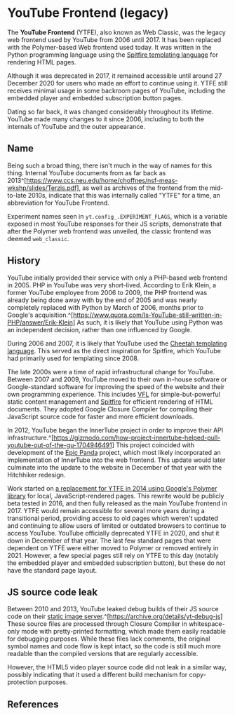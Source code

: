 # YouTube Frontend (legacy)

The **YouTube Frontend** (YTFE), also known as Web Classic, was the legacy web frontend used by YouTube from 2006 until 2017. It has been replaced with the Polymer-based Web frontend used today. It was written in the Python programming language using the [Spitfire templating language](#!/backend/spitfire) for rendering HTML pages.

Although it was deprecated in 2017, it remained accessible until around 27 December 2020 for users who made an effort to continue using it. YTFE still receives minimal usage in some backroom pages of YouTube, including the embedded player and embedded subscription button pages.

Dating so far back, it was changed considerably throughout its lifetime. YouTube made many changes to it since 2006, including to both the internals of YouTube and the outer appearance.

## Name

Being such a broad thing, there isn't much in the way of names for this thing. Internal YouTube documents from as far back as 2013^[https://www.ccs.neu.edu/home/choffnes/nsf-meas-wkshp/slides/Terzis.pdf], as well as archives of the frontend from the mid-to-late 2010s, indicate that this was internally called "YTFE" for a time, an abbreviation for YouTube Frontend.

Experiment names seen in `yt.config_.EXPERIMENT_FLAGS`, which is a variable exposed in most YouTube responses for their JS scripts, demonstrate that after the Polymer web frontend was unveiled, the classic frontend was deemed `web_classic`.

## History

YouTube initially provided their service with only a PHP-based web frontend in 2005. PHP in YouTube was very short-lived. According to Erik Klein, a former YouTube employee from 2006 to 2009, the PHP frontend was already being done away with by the end of 2005 and was nearly completely replaced with Python by March of 2006, months prior to Google's acquisition.^[https://www.quora.com/Is-YouTube-still-written-in-PHP/answer/Erik-Klein] As such, it is likely that YouTube using Python was an independent decision, rather than one influenced by Google.

During 2006 and 2007, it is likely that YouTube used the [Cheetah templating language](http://www.cheetahtemplate.org/). This served as the direct inspiration for Spitfire, which YouTube had primarily used for templating since 2008.

The late 2000s were a time of rapid infrastructural change for YouTube. Between 2007 and 2009, YouTube moved to their own in-house software or Google-standard software for improving the speed of the website and their own programming experience. This includes [VFL](#!/backend/vfl) for simple-but-powerful static content management and [Spitfire](#!/backend/spitfire) for efficient rendering of HTML documents. They adopted Google Closure Compiler for compiling their JavaScript source code for faster and more efficient downloads.

In 2012, YouTube began the InnerTube project in order to improve their API infrastructure.^[https://gizmodo.com/how-project-innertube-helped-pull-youtube-out-of-the-gu-1704946491] This project coincided with development of the [Epic Panda](#!/frontend/hitchhiker#epic_panda) project, which most likely incorporated an implementation of InnerTube into the web frontend. This update would later culminate into the update to the website in December of that year with the Hitchhiker redesign.

Work started on [a replacement for YTFE in 2014 using Google's Polymer library](#!/frontend/polymer) for local, JavaScript-rendered pages. This rewrite would be publicly beta tested in 2016, and then fully released as the main YouTube frontend in 2017. YTFE would remain accessible for several more years during a transitional period, providing access to old pages which weren't updated and continuing to allow users of limited or outdated browsers to continue to access YouTube. YouTube officially deprecated YTFE in 2020, and shut it down in December of that year. The last few standard pages that were dependent on YTFE were either moved to Polymer or removed entirely in 2021. However, a few special pages still rely on YTFE to this day (notably the embedded player and embedded subscription button), but these do not have the standard page layout.

## JS source code leak

Between 2010 and 2013, YouTube leaked debug builds of their JS source code on their [static image server](#!/backend/static_image_server).^[https://archive.org/details/yt-debug-js] These source files are processed through Closure Compiler in whitespace-only mode with pretty-printed formatting, which made them easily readable for debugging purposes. While these files lack comments, the original symbol names and code flow is kept intact, so the code is still much more readable than the compiled versions that are regularly accessible.

However, the HTML5 video player source code did not leak in a similar way, possibly indicating that it used a different build mechanism for copy-protection purposes.

## References